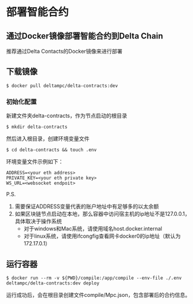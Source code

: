 # 部署智能合约

## 通过Docker镜像部署智能合约到Delta Chain

推荐通过Delta Contacts的Docker镜像来进行部署

## 下载镜像

```
$ docker pull deltampc/delta-contracts:dev
```

### 初始化配置

新建文件夹delta-contracts，作为节点启动的根目录

```
$ mkdir delta-contracts
```

然后进入根目录，创建环境变量文件

```
$ cd delta-contracts && touch .env
```

环境变量文件示例如下：

```
ADDRESS=<your eth address>
PRIVATE_KEY=<your eth private key>
WS_URL=<websocket endpoit>
```

P.S. 

1. 需要保证ADDRESS变量代表的账户地址中有足够多的以太余额
2. 如果区块链节点启动在本地，那么容器中访问宿主机的ip地址不是127.0.0.1，具体取决于操作系统
   * 对于windows和Mac系统，请使用域名host.docker.internal
   * 对于linux系统，请使用ifcongfig查看网卡docker0的ip地址（默认为172.17.0.1）



## 运行容器

```
$ docker run --rm -v ${PWD}/compile:/app/compile --env-file ./.env deltampc/delta-contracts:dev deploy
```

运行成功后，会在根目录创建文件compile/Mpc.json，包含部署后的合约信息。

